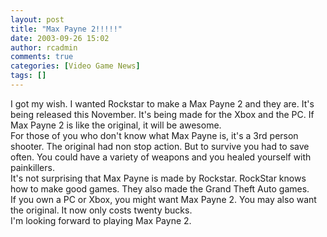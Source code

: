 ```yaml
---
layout: post
title: "Max Payne 2!!!!!"
date: 2003-09-26 15:02
author: rcadmin
comments: true
categories: [Video Game News]
tags: []
---
```

I got my wish. I wanted Rockstar to make a Max Payne 2 and they are. It's being released this November. It's being made for the Xbox and the PC. If Max Payne 2 is like the original, it will be awesome.
<br />
For those of you who don't know what Max Payne is, it's a 3rd person shooter. The original had non stop action. But to survive you had to save often. You could have a variety of weapons and you healed yourself with painkillers.
<br />
It's not surprising that Max Payne is made by Rockstar. RockStar knows how to make good games. They also made the Grand Theft Auto games.
<br />
If you own a PC or Xbox, you might want Max Payne 2. You may also want the original. It now only costs twenty bucks.
<br />
I'm looking forward to playing Max Payne 2.
